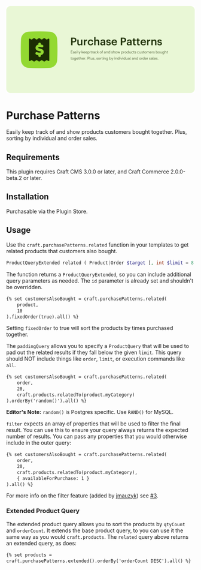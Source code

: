 ![Purchase Patterns](resources/banner.png)

# Purchase Patterns
Easily keep track of and show products customers bought together. Plus, sorting 
by individual and order sales.

## Requirements

This plugin requires Craft CMS 3.0.0 or later, and Craft Commerce 2.0.0-beta.2 
or later.

## Installation

Purchasable via the Plugin Store.

## Usage

Use the `craft.purchasePatterns.related` function in your templates to get 
related products that customers also bought.

```php
ProductQueryExtended related ( Product|Order $target [, int $limit = 8 [, ProductQuery $paddingQuery = null [, array $filter = [] ] ] ] )
```

The function returns a `ProductQueryExtended`, so you can include additional 
query parameters as needed. The `id` parameter is already set and shouldn't be 
overridden.

```twig
{% set customersAlsoBought = craft.purchasePatterns.related(
    product,
    10
).fixedOrder(true).all() %}
```

Setting `fixedOrder` to true will sort the products by times purchased together.

The `paddingQuery` allows you to specify a `ProductQuery` that will be used to 
pad out the related results if they fall below the given `limit`. This query 
should NOT include things like `order`, `limit`, or execution commands like 
`all`.

```twig
{% set customersAlsoBought = craft.purchasePatterns.related(
    order,
    20,
    craft.products.relatedTo(product.myCategory)
).orderBy('random()').all() %}
```

**Editor's Note:** `random()` is Postgres specific. Use `RAND()` for MySQL.

`filter` expects an array of properties that will be used to filter the final 
result. You can use this to ensure your query always returns the expected number 
of results. You can pass any properties that you would otherwise include in the 
outer query:

```twig
{% set customersAlsoBought = craft.purchasePatterns.related(
    order,
    20,
    craft.products.relatedTo(product.myCategory),
    { availableForPurchase: 1 }
).all() %}
``` 

For more info on the filter feature (added by [jmauzyk](https://github.com/jmauzyk)) 
see [#3](https://github.com/ethercreative/purchase-patterns/pull/3).

### Extended Product Query

The extended product query allows you to sort the products by `qtyCount` and 
`orderCount`. It extends the base product query, to you can use it the same way 
as you would `craft.products`. The `related` query above returns an extended 
query, as does:

```twig
{% set products = craft.purchasePatterns.extended().orderBy('orderCount DESC').all() %}
``` 